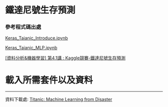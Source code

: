 # 鐵達尼號生存預測
### 參考程式碼出處

[Keras_Taianic_Introduce.ipynb](https://github.com/MyDearGreatTeacher/AI_and_security/blob/master/G_code/Keras_Taianic_Introduce.ipynb) 

[Keras_Taianic_MLP.ipynb](https://github.com/MyDearGreatTeacher/AI_and_security/blob/master/G_code/Keras_Taianic_MLP.ipynb) 

[[資料分析&機器學習] 第4.1講 : Kaggle競賽-鐵達尼號生存預測](https://medium.com/@yehjames/%E8%B3%87%E6%96%99%E5%88%86%E6%9E%90-%E6%A9%9F%E5%99%A8%E5%AD%B8%E7%BF%92-%E7%AC%AC4-1%E8%AC%9B-kaggle%E7%AB%B6%E8%B3%BD-%E9%90%B5%E9%81%94%E5%B0%BC%E8%99%9F%E7%94%9F%E5%AD%98%E9%A0%90%E6%B8%AC-%E5%89%8D16-%E6%8E%92%E5%90%8D-a8842fea7077) 

# 載入所需套件以及資料
---
資料下載處: [Titanic: Machine Learning from Disaster](https://www.kaggle.com/c/titanic/data)

